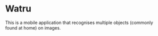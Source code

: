 # Watru
This is a mobile application that recognises multiple objects (commonly found at home) on images.
